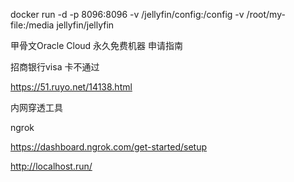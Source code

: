 docker run -d -p 8096:8096 -v /jellyfin/config:/config -v /root/my-file:/media jellyfin/jellyfin



甲骨文Oracle Cloud 永久免费机器 申请指南


招商银行visa 卡不通过

https://51.ruyo.net/14138.html


内网穿透工具

ngrok

https://dashboard.ngrok.com/get-started/setup


http://localhost.run/

